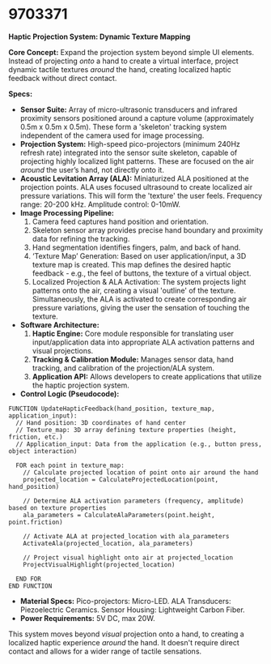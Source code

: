 # 9703371

**Haptic Projection System: Dynamic Texture Mapping**

**Core Concept:** Expand the projection system beyond simple UI elements. Instead of projecting *onto* a hand to create a virtual interface, project dynamic tactile textures *around* the hand, creating localized haptic feedback without direct contact.

**Specs:**

*   **Sensor Suite:** Array of micro-ultrasonic transducers and infrared proximity sensors positioned around a capture volume (approximately 0.5m x 0.5m x 0.5m).  These form a 'skeleton' tracking system independent of the camera used for image processing.
*   **Projection System:**  High-speed pico-projectors (minimum 240Hz refresh rate) integrated into the sensor suite skeleton, capable of projecting highly localized light patterns. These are focused on the air *around* the user’s hand, not directly onto it.
*   **Acoustic Levitation Array (ALA):** Miniaturized ALA positioned at the projection points.  ALA uses focused ultrasound to create localized air pressure variations. This will form the 'texture' the user feels.  Frequency range: 20-200 kHz. Amplitude control: 0-10mW.
*   **Image Processing Pipeline:**
    1.  Camera feed captures hand position and orientation.
    2.  Skeleton sensor array provides precise hand boundary and proximity data for refining the tracking.
    3.  Hand segmentation identifies fingers, palm, and back of hand.
    4.  ‘Texture Map’ Generation:  Based on user application/input, a 3D texture map is created. This map defines the desired haptic feedback - e.g., the feel of buttons, the texture of a virtual object.
    5.  Localized Projection & ALA Activation: The system projects light patterns onto the air, creating a visual 'outline' of the texture. Simultaneously, the ALA is activated to create corresponding air pressure variations, giving the user the sensation of touching the texture.
*   **Software Architecture:**
    1.  **Haptic Engine:** Core module responsible for translating user input/application data into appropriate ALA activation patterns and visual projections.
    2.  **Tracking & Calibration Module:**  Manages sensor data, hand tracking, and calibration of the projection/ALA system.
    3.  **Application API:**  Allows developers to create applications that utilize the haptic projection system.
*   **Control Logic (Pseudocode):**

```
FUNCTION UpdateHapticFeedback(hand_position, texture_map, application_input):
  // Hand position: 3D coordinates of hand center
  // Texture_map: 3D array defining texture properties (height, friction, etc.)
  // Application_input: Data from the application (e.g., button press, object interaction)

  FOR each point in texture_map:
    // Calculate projected location of point onto air around the hand
    projected_location = CalculateProjectedLocation(point, hand_position)

    // Determine ALA activation parameters (frequency, amplitude) based on texture properties
    ala_parameters = CalculateAlaParameters(point.height, point.friction)

    // Activate ALA at projected_location with ala_parameters
    ActivateAla(projected_location, ala_parameters)

    // Project visual highlight onto air at projected_location
    ProjectVisualHighlight(projected_location)

  END FOR
END FUNCTION
```

*   **Material Specs:** Pico-projectors: Micro-LED. ALA Transducers: Piezoelectric Ceramics. Sensor Housing: Lightweight Carbon Fiber.
*   **Power Requirements:** 5V DC, max 20W.



This system moves beyond *visual* projection onto a hand, to creating a localized haptic experience *around* the hand. It doesn't require direct contact and allows for a wider range of tactile sensations.